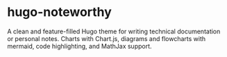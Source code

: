 # hugo-noteworthy
A clean and feature-filled Hugo theme for writing technical documentation or personal notes. Charts with Chart.js, diagrams and flowcharts with mermaid, code highlighting, and MathJax support.
